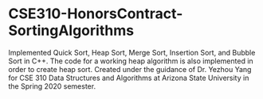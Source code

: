 # CSE310-HonorsContract-SortingAlgorithms
Implemented Quick Sort, Heap Sort, Merge Sort, Insertion Sort, and Bubble Sort in C++. The code for a working heap algorithm is also implemented in order to create heap sort. Created under the guidance of Dr. Yezhou Yang for CSE 310 Data Structures and Algorithms at Arizona State University in the Spring 2020 semester.
